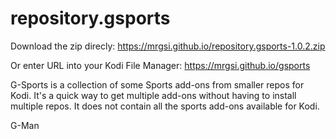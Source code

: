 # repository.gsports
 
Download the zip direcly: 
https://mrgsi.github.io/repository.gsports-1.0.2.zip

Or enter URL into your Kodi File Manager:
https://mrgsi.github.io/gsports

G-Sports is a collection of some Sports add-ons from smaller repos for Kodi. It's a quick way to get multiple add-ons without having to install multiple repos. It does not contain all the sports add-ons available for Kodi.

G-Man
